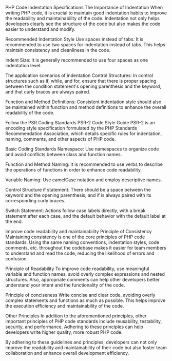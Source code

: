 PHP Code Indentation Specifications
The Importance of Indentation
When writing PHP code, it is crucial to maintain good indentation habits to improve the readability and maintainability of the code. Indentation not only helps developers clearly see the structure of the code but also makes the code easier to understand and modify.

Recommended Indentation Style
Use spaces instead of tabs: It is recommended to use two spaces for indentation instead of tabs. This helps maintain consistency and cleanliness in the code.

Indent Size: It is generally recommended to use four spaces as one indentation level.

The application scenarios of indentation
Control Structures: In control structures such as if, while, and for, ensure that there is proper spacing between the condition statement's opening parenthesis and the keyword, and that curly braces are always paired.

Function and Method Definitions: Consistent indentation style should also be maintained within function and method definitions to enhance the overall readability of the code.

Follow the PSR Coding Standards
PSR-2 Code Style Guide
PSR-2 is an encoding style specification formulated by the PHP Standards Recommendation Association, which details specific rules for indentation, naming, comments, and other aspects of PHP code.

Basic Coding Standards
Namespace: Use namespaces to organize code and avoid conflicts between class and function names.

Function and Method Naming: It is recommended to use verbs to describe the operations of functions in order to enhance code readability.

Variable Naming: Use camelCase notation and employ descriptive names.

Control Structure
if statement: There should be a space between the keyword and the opening parenthesis, and if is always paired with its corresponding curly braces.

Switch Statement: Actions follow case labels directly, with a break statement after each case, and the default behavior with the default label at the end.

Improve code readability and maintainability
Principle of Consistency
Maintaining consistency is one of the core principles of PHP code standards. Using the same naming conventions, indentation styles, code comments, etc. throughout the codebase makes it easier for team members to understand and read the code, reducing the likelihood of errors and confusion.

Principle of Readability
To improve code readability, use meaningful variable and function names, avoid overly complex expressions and nested structures. Also, appropriate comments can help other developers better understand your intent and the functionality of the code.

Principle of conciseness
Write concise and clear code, avoiding overly complex statements and functions as much as possible. This helps improve the execution efficiency and maintainability of the code.

Other Principles
In addition to the aforementioned principles, other important principles of PHP code standards include reusability, testability, security, and performance. Adhering to these principles can help developers write higher quality, more robust PHP code.

By adhering to these guidelines and principles, developers can not only improve the readability and maintainability of their code but also foster team collaboration and enhance overall development efficiency.
